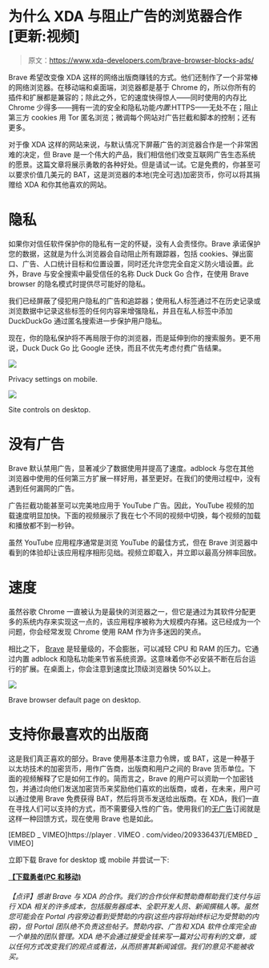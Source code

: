 # 为什么 XDA 与阻止广告的浏览器合作[更新:视频]

> 原文：<https://www.xda-developers.com/brave-browser-blocks-ads/>

Brave 希望改变像 XDA 这样的网络出版商赚钱的方式。他们还制作了一个非常棒的网络浏览器。在移动端和桌面端，浏览器都是基于 Chrome 的，所以你所有的插件和扩展都是兼容的；除此之外，它的速度快得惊人——同时使用的内存比 Chrome 少得多——拥有一流的安全和隐私功能*内置*:HTTPS——无处不在；阻止第三方 cookies 用 Tor 匿名浏览；微调每个网站对广告拦截和脚本的控制；还有更多。

对于像 XDA 这样的网站来说，与默认情况下屏蔽广告的浏览器合作是一个非常困难的决定，但 Brave 是一个伟大的产品，我们相信他们改变互联网广告生态系统的愿景。这篇文章将展示勇敢的各种好处。但是请试一试。它是免费的，你甚至可以要求价值几美元的 BAT，这是浏览器的本地(完全可选)加密货币，你可以将其捐赠给 XDA 和你其他喜欢的网站。

# 隐私

如果你对信任软件保护你的隐私有一定的怀疑，没有人会责怪你。Brave 承诺保护您的数据，这就是为什么浏览器会自动阻止所有跟踪器，包括 cookies、弹出窗口、广告、人口统计目标和位置设置，同时还允许您完全自定义防火墙设置。此外，Brave 与安全搜索中最受信任的名称 Duck Duck Go 合作，在使用 Brave browser 的隐名模式时提供尽可能好的隐私。

我们已经屏蔽了侵犯用户隐私的广告和追踪器；使用私人标签通过不在历史记录或浏览数据中记录这些标签的任何内容来增强隐私，并且在私人标签中添加 DuckDuckGo 通过匿名搜索进一步保护用户隐私。

现在，你的隐私保护将不再局限于你的浏览器，而是延伸到你的搜索服务。更不用说，Duck Duck Go 比 Google 还快，而且不优先考虑付费广告结果。

 <picture>![](img/1564134b6eee966a006060f8b1f454b2.png)</picture> 

Privacy settings on mobile.

 <picture>![](img/04a0d05713d2ce3163625255fb90a9ee.png)</picture> 

Site controls on desktop.

# 没有广告

Brave 默认禁用广告，显著减少了数据使用并提高了速度。adblock 与您在其他浏览器中使用的任何第三方扩展一样好用，甚至更好。在我们的使用过程中，没有遇到任何漏网的广告。

广告拦截功能甚至可以完美地应用于 YouTube 广告。因此，YouTube 视频的加载速度明显加快。下面的视频展示了我在七个不同的视频中切换，每个视频的加载和播放都不到一秒钟。

虽然 YouTube 应用程序通常是浏览 YouTube 的最佳方式，但在 Brave 浏览器中看到的体验却让该应用程序相形见绌。视频立即载入，并立即以最高分辨率回放。

# 速度

虽然谷歌 Chrome 一直被认为是最快的浏览器之一，但它是通过为其软件分配更多的系统内存来实现这一点的，该应用程序被称为大规模内存猪。这已经成为一个问题，你会经常发现 Chrome 使用 RAM 作为许多迷因的笑点。

相比之下， [Brave](https://forum.xda-developers.com/getbrave) 是轻量级的，不会膨胀，可以减轻 CPU 和 RAM 的压力。它通过内置 adblock 和隐私功能来节省系统资源。这意味着你不必安装不断在后台运行的扩展。在桌面上，你会注意到速度比顶级浏览器快 50%以上。

 <picture>![](img/a7f7e2f3d4e043adac35190d553a6591.png)</picture> 

Brave browser default page on desktop.

# 支持你最喜欢的出版商

这是我们真正喜欢的部分。Brave 使用基本注意力令牌，或 BAT，这是一种基于以太坊技术的加密货币，用作广告商，出版商和用户之间的 Brave 货币单位。下面的视频解释了它是如何工作的。简而言之，Brave 的用户可以资助一个加密钱包，并通过向他们发送加密货币来奖励他们喜欢的出版商，或者，在未来，用户可以通过使用 Brave 免费获得 BAT，然后将货币发送给出版商。在 XDA，我们一直在寻找人们可以支持的方式，而不需要侵入性的广告。使用我们的[无广告](https://forum.xda-developers.com/ad-free/)订阅就是这样一种回馈方式，现在使用 Brave 也是如此。

[EMBED _ VIMEO]https://player . VIMEO . com/video/209336437[/EMBED _ VIMEO]

立即下载 Brave for desktop 或 mobile 并尝试一下:

[**【下载勇者(PC 和移动)**](https://forum.xda-developers.com/getbrave)

###### 【点评】感谢 Brave 与 XDA 的合作。我们的合作伙伴和赞助商帮助我们支付与运行 XDA 相关的许多成本，包括服务器成本、全职开发人员、新闻撰稿人等。虽然您可能会在 Portal 内容旁边看到受赞助的内容(这些内容将始终标记为受赞助的内容)，但 Portal 团队绝不负责这些帖子。赞助内容、广告和 XDA 软件仓库完全由一个单独的团队管理。XDA 绝不会通过接受金钱来写一篇对公司有利的文章，或以任何方式改变我们的观点或看法，从而损害其新闻诚信。我们的意见不能被收买。